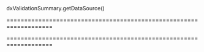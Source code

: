 <!--id-->dxValidationSummary.getDataSource()<!--/id-->
===================================================================
<!--hidden--><!--/hidden-->
===================================================================


